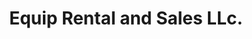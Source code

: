 ---
title: "Equip Rental and Sales LLc."
url: /wentzville/equip-rental-and-sales-llc/
shop: doityourself
---